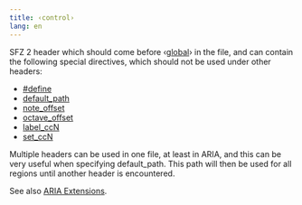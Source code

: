 ```yaml
---
title: ‹control›
lang: en
---
```

SFZ 2 header which should come before ‹[global](global)› in the file,
and can contain the following special directives,
which should not be used under other headers:

- [#define](/opcodes/define)
- [default_path](/opcodes/default_path)
- [note_offset](/opcodes/note_offset)
- [octave_offset](/opcodes/octave_offset)
- [label_ccN](/opcodes/label_ccN)
- [set_ccN](/opcodes/set_ccN)

Multiple <control> headers can be used in one file, at least in ARIA,
and this can be very useful when specifying default_path. This path will 
then be used for all regions until another <control> header is encountered.

See also [ARIA Extensions](/extensions/aria/#instrument-settings).
